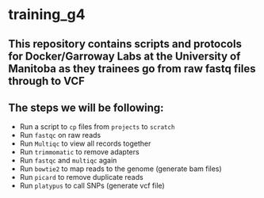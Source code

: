 # training_g4
## This repository contains scripts and protocols for Docker/Garroway Labs at the University of Manitoba as they trainees go from raw fastq files through to VCF

## The steps we will be following:
- Run a script to `cp` files from `projects` to `scratch`
- Run `fastqc` on raw reads
- Run `Multiqc` to view all records together
- Run `trimmomatic` to remove adapters
- Run `fastqc` and `multiqc` again
- Run `bowtie2` to map reads to the genome (generate bam files)
- Run `picard` to remove duplicate reads
- Run `platypus` to call SNPs (generate vcf file)
